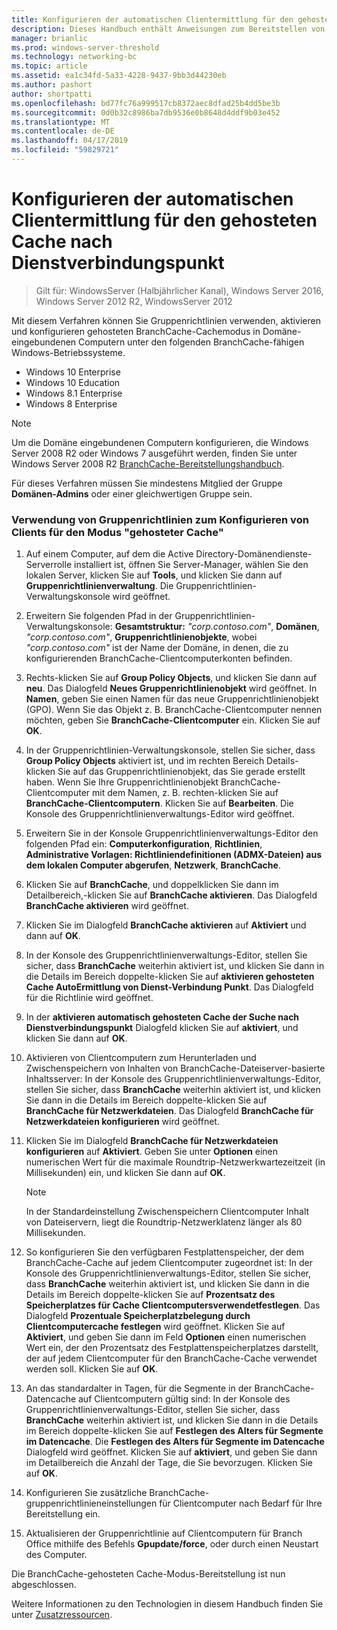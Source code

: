 ```yaml
---
title: Konfigurieren der automatischen Clientermittlung für den gehosteten Cache nach Dienstverbindungspunkt
description: Dieses Handbuch enthält Anweisungen zum Bereitstellen von BranchCache im Modus für gehostete Caches auf Computern unter Windows Server 2016 und Windows 10
manager: brianlic
ms.prod: windows-server-threshold
ms.technology: networking-bc
ms.topic: article
ms.assetid: ea1c34fd-5a33-4228-9437-9bb3d44230eb
ms.author: pashort
author: shortpatti
ms.openlocfilehash: bd77fc76a999517cb8372aec8dfad25b4dd5be3b
ms.sourcegitcommit: 0d0b32c8986ba7db9536e0b8648d4ddf9b03e452
ms.translationtype: MT
ms.contentlocale: de-DE
ms.lasthandoff: 04/17/2019
ms.locfileid: "59829721"
---
```

#  <a name="configure-client-automatic-hosted-cache-discovery-by-service-connection-point"></a>Konfigurieren der automatischen Clientermittlung für den gehosteten Cache nach Dienstverbindungspunkt

>Gilt für: WindowsServer (Halbjährlicher Kanal), Windows Server 2016, Windows Server 2012 R2, WindowsServer 2012

Mit diesem Verfahren können Sie Gruppenrichtlinien verwenden, aktivieren und konfigurieren gehosteten BranchCache-Cachemodus in Domäne\-eingebundenen Computern unter den folgenden BranchCache\-fähigen Windows-Betriebssysteme.

- Windows 10 Enterprise
- Windows 10 Education
- Windows 8.1 Enterprise
- Windows 8 Enterprise

> [!NOTE]  
> Um die Domäne eingebundenen Computern konfigurieren, die Windows Server 2008 R2 oder Windows 7 ausgeführt werden, finden Sie unter Windows Server 2008 R2 [BranchCache-Bereitstellungshandbuch](https://technet.microsoft.com/library/ee649232.aspx).

Für dieses Verfahren müssen Sie mindestens Mitglied der Gruppe **Domänen-Admins** oder einer gleichwertigen Gruppe sein.

### <a name="to-use-group-policy-to-configure-clients-for-hosted-cache-mode"></a>Verwendung von Gruppenrichtlinien zum Konfigurieren von Clients für den Modus "gehosteter Cache"

1. Auf einem Computer, auf dem die Active Directory-Domänendienste-Serverrolle installiert ist, öffnen Sie Server-Manager, wählen Sie den lokalen Server, klicken Sie auf **Tools**, und klicken Sie dann auf **Gruppenrichtlinienverwaltung**. Die Gruppenrichtlinien-Verwaltungskonsole wird geöffnet.

2. Erweitern Sie folgenden Pfad in der Gruppenrichtlinien-Verwaltungskonsole: **Gesamtstruktur:** *"corp.contoso.com"*, **Domänen**, *"corp.contoso.com"*, **Gruppenrichtlinienobjekte**, wobei *"corp.contoso.com"* ist der Name der Domäne, in denen, die zu konfigurierenden BranchCache-Clientcomputerkonten befinden.

3. Rechts\-klicken Sie auf **Group Policy Objects**, und klicken Sie dann auf **neu**. Das Dialogfeld **Neues Gruppenrichtlinienobjekt** wird geöffnet. In **Namen**, geben Sie einen Namen für das neue Gruppenrichtlinienobjekt \(GPO\). Wenn Sie das Objekt z. B. BranchCache-Clientcomputer nennen möchten, geben Sie **BranchCache-Clientcomputer** ein. Klicken Sie auf **OK**.

4. In der Gruppenrichtlinien-Verwaltungskonsole, stellen Sie sicher, dass **Group Policy Objects** aktiviert ist, und im rechten Bereich Details\-klicken Sie auf das Gruppenrichtlinienobjekt, das Sie gerade erstellt haben. Wenn Sie Ihre Gruppenrichtlinienobjekt BranchCache-Clientcomputer mit dem Namen, z. B. rechten\-klicken Sie auf **BranchCache-Clientcomputern**. Klicken Sie auf **Bearbeiten**. Die Konsole des Gruppenrichtlinienverwaltungs-Editor wird geöffnet.

5. Erweitern Sie in der Konsole Gruppenrichtlinienverwaltungs-Editor den folgenden Pfad ein: **Computerkonfiguration**, **Richtlinien**, **Administrative Vorlagen: Richtliniendefinitionen \(ADMX-Dateien\) aus dem lokalen Computer abgerufen**, **Netzwerk**, **BranchCache**.

6. Klicken Sie auf **BranchCache**, und doppelklicken Sie dann im Detailbereich,\-klicken Sie auf **BranchCache aktivieren**. Das Dialogfeld **BranchCache aktivieren** wird geöffnet.
  
7.  Klicken Sie im Dialogfeld **BranchCache aktivieren** auf **Aktiviert** und dann auf **OK**.

8. In der Konsole des Gruppenrichtlinienverwaltungs-Editor, stellen Sie sicher, dass **BranchCache** weiterhin aktiviert ist, und klicken Sie dann in die Details im Bereich doppelte\-klicken Sie auf **aktivieren gehosteten Cache AutoErmittlung von Dienst-Verbindung Punkt**. Das Dialogfeld für die Richtlinie wird geöffnet.

9. In der **aktivieren automatisch gehosteten Cache der Suche nach Dienstverbindungspunkt** Dialogfeld klicken Sie auf **aktiviert**, und klicken Sie dann auf **OK**.

10. Aktivieren von Clientcomputern zum Herunterladen und Zwischenspeichern von Inhalten von BranchCache-Dateiserver\-basierte Inhaltsserver: In der Konsole des Gruppenrichtlinienverwaltungs-Editor, stellen Sie sicher, dass **BranchCache** weiterhin aktiviert ist, und klicken Sie dann in die Details im Bereich doppelte\-klicken Sie auf **BranchCache für Netzwerkdateien**. Das Dialogfeld **BranchCache für Netzwerkdateien konfigurieren** wird geöffnet. 
11. Klicken Sie im Dialogfeld **BranchCache für Netzwerkdateien konfigurieren** auf **Aktiviert**. Geben Sie unter **Optionen** einen numerischen Wert für die maximale Roundtrip-Netzwerkwartezeitzeit (in Millisekunden) ein, und klicken Sie dann auf **OK**.
  
    > [!NOTE]
    > In der Standardeinstellung Zwischenspeichern Clientcomputer Inhalt von Dateiservern, liegt die Roundtrip-Netzwerklatenz länger als 80 Millisekunden.
  
12. So konfigurieren Sie den verfügbaren Festplattenspeicher, der dem BranchCache-Cache auf jedem Clientcomputer zugeordnet ist: In der Konsole des Gruppenrichtlinienverwaltungs-Editor, stellen Sie sicher, dass **BranchCache** weiterhin aktiviert ist, und klicken Sie dann in die Details im Bereich doppelte\-klicken Sie auf **Prozentsatz des Speicherplatzes für Cache Clientcomputersverwendetfestlegen**. Das Dialogfeld **Prozentuale Speicherplatzbelegung durch Clientcomputercache festlegen** wird geöffnet. Klicken Sie auf **Aktiviert**, und geben Sie dann im Feld **Optionen** einen numerischen Wert ein, der den Prozentsatz des Festplattenspeicherplatzes darstellt, der auf jedem Clientcomputer für den BranchCache-Cache verwendet werden soll. Klicken Sie auf **OK**.

13. An das standardalter in Tagen, für die Segmente in der BranchCache-Datencache auf Clientcomputern gültig sind: In der Konsole des Gruppenrichtlinienverwaltungs-Editor, stellen Sie sicher, dass **BranchCache** weiterhin aktiviert ist, und klicken Sie dann in die Details im Bereich doppelte\-klicken Sie auf **Festlegen des Alters für Segmente im Datencache**. Die **Festlegen des Alters für Segmente im Datencache** Dialogfeld wird geöffnet. Klicken Sie auf **aktiviert**, und geben Sie dann im Detailbereich die Anzahl der Tage, die Sie bevorzugen. Klicken Sie auf **OK**.

14. Konfigurieren Sie zusätzliche BranchCache-gruppenrichtlinieneinstellungen für Clientcomputer nach Bedarf für Ihre Bereitstellung ein.

15. Aktualisieren der Gruppenrichtlinie auf Clientcomputern für Branch Office mithilfe des Befehls **Gpupdate/force**, oder durch einen Neustart des Computer.

Die BranchCache-gehosteten Cache-Modus-Bereitstellung ist nun abgeschlossen.

Weitere Informationen zu den Technologien in diesem Handbuch finden Sie unter [Zusatzressourcen](11-Bc-Hcm-additional-resources.md).
